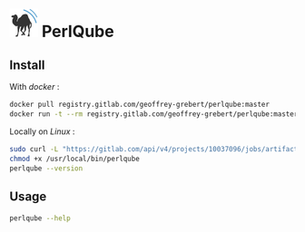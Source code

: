 # ![logo](docs/logo.png) PerlQube

## Install

With _docker_ :

```bash
docker pull registry.gitlab.com/geoffrey-grebert/perlqube:master
docker run -t --rm registry.gitlab.com/geoffrey-grebert/perlqube:master perlqube --version
```

Locally on _Linux_ :

```bash
sudo curl -L "https://gitlab.com/api/v4/projects/10037096/jobs/artifacts/master/raw/perlqube?job=build" -o /usr/local/bin/perlqube
chmod +x /usr/local/bin/perlqube
perlqube --version
```

## Usage

```bash
perlqube --help
```
